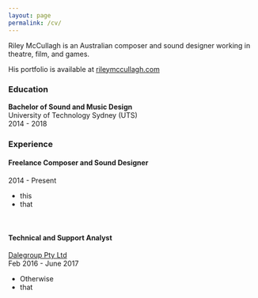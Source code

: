```yaml
---
layout: page
permalink: /cv/
---
```


Riley McCullagh is an Australian composer and sound designer working in theatre, film, and games.

His portfolio is available at [rileymccullagh.com](http://rileymccullagh.com)

### Education

<div class="greybox">

<h4 style="margin: 0px">Bachelor of Sound and Music Design</h4>
University of Technology Sydney (UTS)
<br>
2014 - 2018                    

</div>

### Experience
<div class="greybox">
<h4>Freelance Composer and Sound Designer</h4 style="margin: 0px">

2014 - Present
<ul>
<li>this </li>
<li> that </li>
</ul>

</div>

<br>

<div class="greybox">
<h4>Technical and Support Analyst</h4 style="margin: 0px">

<a href="http://dalegroup.net/">Dalegroup Pty Ltd</a>
<br>
Feb 2016 - June 2017

<ul>
<li>Otherwise</li>
<li>that</li>
<ul>

</div>
